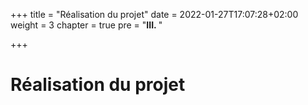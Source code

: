 +++
title = "Réalisation du projet"
date = 2022-01-27T17:07:28+02:00
weight = 3
chapter = true
pre = "<b>III. </b>"

+++

# Réalisation du projet
